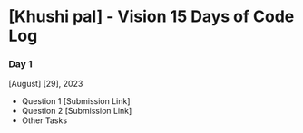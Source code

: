 # [Khushi pal] - Vision 15 Days of Code Log

### Day 1

[August] [29], 2023

- Question 1
  [Submission Link]
- Question 2
  [Submission Link]
- Other Tasks
